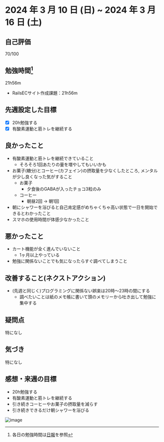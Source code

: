 # 2024 年 3 月 10 日 (日) ~ 2024 年 3 月 16 日 (土)

## 自己評価
70/100

## 勉強時間[^1]
21h56m
- RailsECサイト作成課題：21h56m
[^1]: 各日の勉強時間は[日報](https://github.com/nil-ramuda/daily_report)を参照

## 先週設定した目標
- [x] 20h勉強する
- [x] 有酸素運動と筋トレを継続する

## 良かったこと
- 有酸素運動と筋トレを継続できていること
  - そろそろ1回あたりの量を増やしてもいいかも
- お菓子(糖分)とコーヒー(カフェイン)の摂取量を少なくしたところ, メンタルが少し良くなった気がすること
  - お菓子
    - 夕食後のGABAが入ったチョコ3粒のみ
  - コーヒー
    - 朝昼2回 -> 朝1回
- 朝にシャワーを浴びると自己肯定感がめちゃくちゃ高い状態で一日を開始できるとわかったこと
- スマホの使用時間が体感少なかったこと

## 悪かったこと
- カート機能が全く進んでいないこと
  - 1ヶ月以上やっている
- 勉強に関係ないことでも気になったらすぐ調べてしまうこと

## 改善すること(ネクストアクション)
- (先週と同じく)プログラミングに関係ない娯楽は20時〜23時の間にする
  - 調べたいことは紙のメモ帳に書いて頭のメモリーから吐き出して勉強に集中する

## 疑問点
特になし

## 気づき
特になし

## 感想・来週の目標
- 20h勉強する
- 有酸素運動と筋トレを継続する
- 引き続きコーヒーやお菓子の摂取量を減らす
- 引き続きできるだけ朝シャワーを浴びる

![image](https://github.com/nil-ramuda/weekly_report/assets/94735931/389b6686-0d7e-48e5-a24c-59adb1613994)
